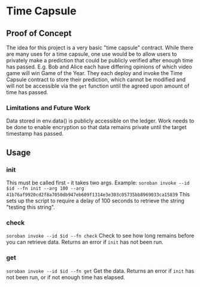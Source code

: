 # Time Capsule

## Proof of Concept
The idea for this project is a very basic "time capsule" contract. While there are many uses for a time capsule, one use would be to allow users to privately make a prediction that could be publicly verified after enough time has passed. E.g. Bob and Alice each have differing opinions of which video game will win Game of the Year. They each deploy and invoke the Time Capsule contract to store their prediction, which cannot be modified and will not be accessible via the `get` function until the agreed upon amount of time has passed.

### Limitations and Future Work
Data stored in env.data() is publicly accessible on the ledger. Work needs to be done to enable encryption so that data remains private until the target timestamp has passed.

## Usage

### init
This must be called first - it takes two args. Example:
```soroban invoke --id $id --fn init --arg 100 --arg 41b76af9920cd2f8a7050db947eb609f1314e3e303c05735bb8969033ca15839```
This sets up the script to require a delay of 100 seconds to retrieve the string "testing this string".

### check
```soroban invoke --id $id --fn check```
Check to see how long remains before you can retrieve data. Returns an error if `init` has not been run.

### get
```soroban invoke --id $id --fn get```
Get the data. Returns an error if `init` has not been run, or if not enough time has elapsed.